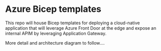 # Azure Bicep templates
This repo will house Bicep templates for deploying a cloud-native application that will leverage Azure Front Door at the edge and expose an internal APIM by leveraging Application Gateway.

More detail and architecture diagram to follow....
